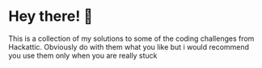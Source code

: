 # Hey there! 👋

This is a collection of my solutions to some of the coding challenges from Hackattic. Obviously do with them what you like but i would recommend you use them only when you are really stuck 